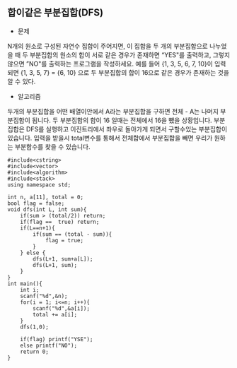 ## 합이같은 부분집합(DFS)

* 문제 

N개의 원소로 구성된 자연수 집합이 주어지면, 이 집합을 두 개의 부분집합으로 나누었을 때 두 부분집합의 원소의 합이 서로 같은 경우가 존재하면 “YES"를 출력하고, 그렇지 않으면 ”NO"를 출력하는 프로그램을 작성하세요.
예를 들어 {1, 3, 5, 6, 7, 10}이 입력되면 {1, 3, 5, 7} = {6, 10} 으로 두 부분집합의 합이 16으로 같은 경우가 존재하는 것을 알 수 있다.

* 알고리즘

두개의 부분집합을 어떤 배열이안에서 A라는 부분집합을 구하면 전체 - A는 나머지 부분집합이 됩니다. 
두 부분집합의 합이 16 일때는 전체에서 16을 뺐을 상황입니다.
부분집합은 DFS를 실행하고 이진트리에서 좌우로 돌아가게 되면서 구할수있는 부분집합이 있습니다.
입력을 받을시 total변수를 통해서 전체합에서 부분집합을 빼면 우리가 원하는 부분함수를 찾을 수 있습니다.

```
#include<cstring>
#include<vector>
#include<algorithm>
#include<stack>
using namespace std;

int n, a[11], total = 0;
bool flag = false;
void dfs(int L, int sum){
    if(sum > (total/2)) return;
    if(flag ==  true) return;
    if(L==n+1){
        if(sum == (total - sum)){
            flag = true;
        }
    } else {
        dfs(L+1, sum+a[L]);
        dfs(L+1, sum);
    }
}
int main(){
    int i;
    scanf("%d",&n);
    for(i = 1; i<=n; i++){
        scanf("%d",&a[i]);
        total += a[i];
    }
    dfs(1,0);

    if(flag) printf("YSE");
    else printf("NO");
    return 0;
}
```